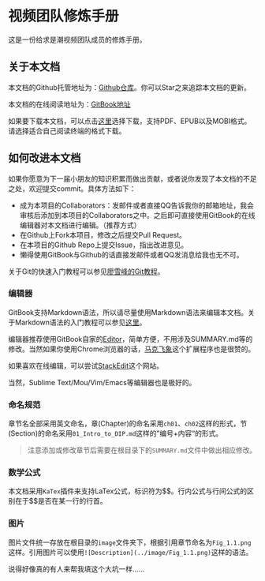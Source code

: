 # 视频团队修炼手册
这是一份给求是潮视频团队成员的修炼手册。

## 关于本文档
本文档的Github托管地址为：[Github仓库](https://github.com/corenel/QSC-Video-Tutorial)。你可以Star之来追踪本文档的更新。

本文档的在线阅读地址为：[GitBook地址](http://corenel.gitbooks.io/qsc-video-tutorial/content/)

如果要下载本文档，可以点击[这里](https://www.gitbook.com/book/corenel/qsc-video-tutorial/details)选择下载，支持PDF、EPUB以及MOBI格式。请选择适合自己阅读终端的格式下载。

## 如何改进本文档
如果你愿意为下一届小朋友的知识积累而做出贡献，或者说你发现了本文档的不足之处，欢迎提交commit。具体方法如下：

* 成为本项目的Collaborators：发邮件或者直接QQ告诉我你的邮箱地址，我会审核后添加到本项目的Collaborators之中。之后即可直接使用GitBook的在线编辑器对本文档进行编辑。（推荐方式）
* 在Github上Fork本项目，修改之后提交Pull Request。
* 在本项目的Github Repo上提交Issue，指出改进意见。
* 懒得使用GitBook与Github的话直接发邮件或者QQ发消息给我也无不可。

关于Git的快速入门教程可以参见[廖雪峰的Git教程](http://www.liaoxuefeng.com/wiki/0013739516305929606dd18361248578c67b8067c8c017b000)。
### 编辑器
GitBook支持Markdown语法，所以请尽量使用Markdown语法来编辑本文档。关于Markdown语法的入门教程可以参见[这里](http://www.ituring.com.cn/article/504)。

编辑器推荐使用GitBook自家的[Editor](https://www.gitbook.com/editor)，简单方便，不用涉及SUMMARY.md等的修改。当然如果你使用Chrome浏览器的话，[马克飞象](https://maxiang.info/)这个扩展程序也是很赞的。

如果喜欢在线编辑，可以尝试[StackEdit](https://stackedit.io/editor#)这个网站。

当然，Sublime Text/Mou/Vim/Emacs等编辑器也是极好的。

### 命名规范
章节名全部采用英文命名，章(Chapter)的命名采用`ch01`、`ch02`这样的形式，节(Section)的命名采用`01_Intro_to_DIP.md`这样的”编号+内容“的形式。

> 注意添加或修改章节后需要在根目录下的`SUMMARY.md`文件中做出相应修改。

### 数学公式
本文档采用`KaTex`插件来支持LaTex公式，标识符为\$\$。行内公式与行间公式的区别在于\$\$是否在某一行的行首。

### 图片
图片文件统一存放在根目录的`image`文件夹下，根据引用章节命名为`Fig_1.1.png`这样。引用图片可以使用`![Description](../image/Fig_1.1.png)`这样的语法。

说得好像真的有人来帮我填这个大坑一样……